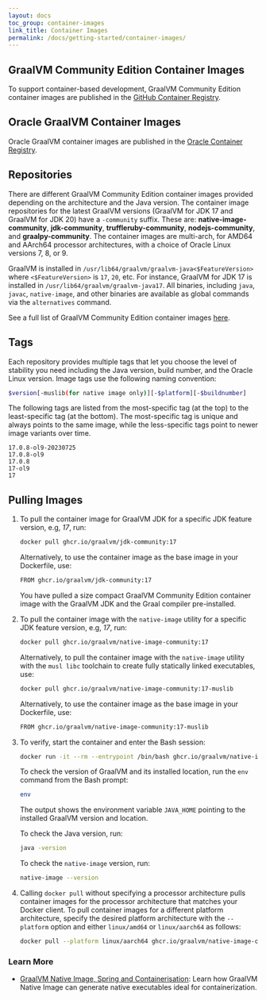 ```yaml
---
layout: docs
toc_group: container-images
link_title: Container Images
permalink: /docs/getting-started/container-images/
---
```


## GraalVM Community Edition Container Images

To support container-based development, GraalVM Community Edition container images are published in the [GitHub Container Registry](https://github.com/orgs/graalvm/packages).

## Oracle GraalVM Container Images 

Oracle GraalVM container images are published in the [Oracle Container Registry](https://container-registry.oracle.com/ords/ocr/ba/graalvm). 

## Repositories

There are different GraalVM Community Edition container images provided depending on the architecture and the Java version.
The container image repositories for the latest GraalVM versions (GraalVM for JDK 17 and GraalVM for JDK 20) have a `-community` suffix. 
These are: **native-image-community**, **jdk-community**, **truffleruby-community**, **nodejs-community**, and **graalpy-community**.
The container images are multi-arch, for AMD64 and AArch64 processor architectures, with a choice of Oracle Linux versions 7, 8, or 9. 

GraalVM is installed in `/usr/lib64/graalvm/graalvm-java<$FeatureVersion>` where `<$FeatureVersion>` is `17`, `20`, etc. 
For instance, GraalVM for JDK 17 is installed in `/usr/lib64/graalvm/graalvm-java17`. 
All binaries, including `java`, `javac`, `native-image`, and other binaries are available as global commands via the `alternatives` command.

See a full list of GraalVM Community Edition container images [here](https://github.com/graalvm/container).

## Tags

Each repository provides multiple tags that let you choose the level of stability you need including the Java version, build number, and the Oracle Linux version. 
Image tags use the following naming convention:

```bash
$version[-muslib(for native image only)][-$platform][-$buildnumber]
```

The following tags are listed from the most-specific tag (at the top) to the least-specific tag (at the bottom). 
The most-specific tag is unique and always points to the same image, while the less-specific tags point to newer image variants over time.

```
17.0.8-ol9-20230725 
17.0.8-ol9 
17.0.8 
17-ol9 
17
```

## Pulling Images

1. To pull the container image for GraalVM JDK for a specific JDK feature version, e.g, _17_, run:
    ```bash
    docker pull ghcr.io/graalvm/jdk-community:17
    ```
    
    Alternatively, to use the container image as the base image in your Dockerfile, use:
    ```bash
    FROM ghcr.io/graalvm/jdk-community:17
    ```

    You have pulled a size compact GraalVM Community Edition container image with the GraalVM JDK and the Graal compiler pre-installed.

2. To pull the container image with the `native-image` utility for a specific JDK feature version, e.g, _17_, run: 
    ```bash
    docker pull ghcr.io/graalvm/native-image-community:17
    ```

	Alternatively, to pull the container image with the `native-image` utility with the `musl libc` toolchain to create fully statically linked executables, use:
    ```bash
    docker pull ghcr.io/graalvm/native-image-community:17-muslib
    ```
    
    Alternatively, to use the container image as the base image in your Dockerfile, use:
    ```bash
    FROM ghcr.io/graalvm/native-image-community:17-muslib
    ```

3. To verify, start the container and enter the Bash session:
    ```bash
    docker run -it --rm --entrypoint /bin/bash ghcr.io/graalvm/native-image-community:17
    ```

	To check the version of GraalVM and its installed location, run the `env` command from the Bash prompt:
    ```bash
    env
    ```

    The output shows the environment variable `JAVA_HOME` pointing to the installed GraalVM version and location.

	To check the Java version, run:
    ```bash
    java -version
    ```
    
    To check the `native-image` version, run:
    ```bash
    native-image --version
    ```

4. Calling `docker pull` without specifying a processor architecture pulls container images for the processor architecture that matches your Docker client. To pull container images for a different platform architecture, specify the desired platform architecture with the `--platform` option and either `linux/amd64` or `linux/aarch64` as follows:
    ```bash
    docker pull --platform linux/aarch64 ghcr.io/graalvm/native-image-community:17
    ```

### Learn More

- [GraalVM Native Image, Spring and Containerisation](https://luna.oracle.com/lab/fdfd090d-e52c-4481-a8de-dccecdca7d68): Learn how GraalVM Native Image can generate native executables ideal for containerization.
